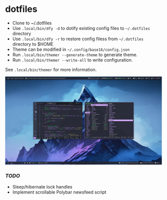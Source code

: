 # dotfiles

- Clone to ~/.dotfiles
- Use `.local/bin/dfy -d` to dotify existing config files to `~/.dotfiles` directory
- Use `.local/bin/dfy -r` to restore config filess from `~/.dotfiles` directory to $HOME
- Theme can be modified in `~/.config/base16/config.json`
- Run `.local/bin/themer --generate-theme` to generate theme.
- Run `.local/bin/themer --write-all` to write configuration.

See `.local/bin/themer` for more information.

![Desktop](scrot.png)

### *TODO*
- Sleep/hibernate lock handles
- Implement scrollable Polybar newsfeed script
